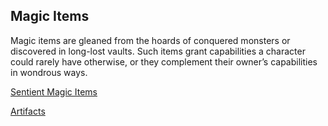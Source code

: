 ## Magic Items

Magic items are gleaned from the hoards of conquered monsters or discovered in long-lost vaults.
Such items grant capabilities a character could rarely have otherwise, or they complement their owner’s capabilities in wondrous ways.

[Sentient Magic Items](./Sentient_Magic_Items/Sentient_Magic_Items.md)

[Artifacts](./Artifacts.md)
